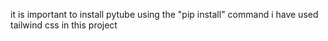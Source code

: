 it is important to install pytube using the "pip install" command
i have used tailwind css in this project